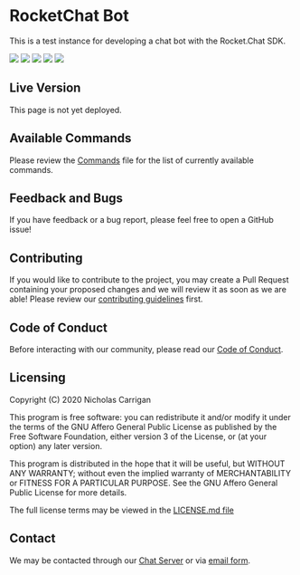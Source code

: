 # RocketChat Bot

This is a test instance for developing a chat bot with the Rocket.Chat SDK.

![](https://img.shields.io/codeclimate/maintainability/nhcarrigan/rocketchat-bot)
![](https://img.shields.io/codeclimate/issues/nhcarrigan/rocketchat-bot)
![](https://img.shields.io/codeclimate/tech-debt/nhcarrigan/rocketchat-bot)
![](https://img.shields.io/lgtm/alerts/github/nhcarrigan/rocketchat-bot)
![](https://img.shields.io/lgtm/grade/javascript/github/nhcarrigan/rocketchat-bot)

## Live Version

This page is not yet deployed.

<!--This page is currently deployed. [View the live website.]()-->

## Available Commands

Please review the [Commands](./docs/commands.md) file for the list of currently available commands.

## Feedback and Bugs

If you have feedback or a bug report, please feel free to open a GitHub issue!

## Contributing

If you would like to contribute to the project, you may create a Pull Request containing your proposed changes and we will review it as soon as we are able! Please review our [contributing guidelines](CONTRIBUTING.md) first.

## Code of Conduct

Before interacting with our community, please read our [Code of Conduct](CODE_OF_CONDUCT.md).

## Licensing

Copyright (C) 2020 Nicholas Carrigan

This program is free software: you can redistribute it and/or modify it under the terms of the GNU Affero General Public License as published by the Free Software Foundation, either version 3 of the License, or (at your option) any later version.

This program is distributed in the hope that it will be useful, but WITHOUT ANY WARRANTY; without even the implied warranty of MERCHANTABILITY or FITNESS FOR A PARTICULAR PURPOSE. See the GNU Affero General Public License for more details.

The full license terms may be viewed in the [LICENSE.md file](./LICENSE.md)

## Contact

We may be contacted through our [Chat Server](http://chat.nhcarrigan.com) or via [email form](https://contact.nhcarrigan.com).

